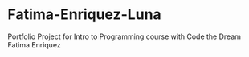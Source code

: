 # Fatima-Enriquez-Luna
Portfolio Project for Intro to Programming course with Code the Dream Fatima Enriquez

